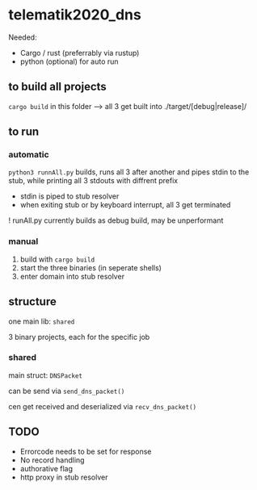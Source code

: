 # telematik2020_dns

Needed:
- Cargo / rust (preferrably via rustup)
- python (optional) for auto run

## to build all projects
`cargo build` in this folder --> all 3 get built into ./target/[debug|release]/

## to run

### automatic
`python3 runnAll.py` builds, runs all 3 after another and pipes stdin to the stub, while printing all 3 stdouts with diffrent prefix

- stdin is piped to stub resolver
- when exiting stub or by keyboard interrupt, all 3 get terminated

! runAll.py currently builds as debug build, may be unperformant

### manual
1. build with `cargo build`
2. start the three binaries (in seperate shells)
3. enter domain into stub resolver

## structure

one main lib: `shared`

3 binary projects, each for the specific job

### shared

main struct: `DNSPacket`

can be send via `send_dns_packet()`

cen get received and deserialized via `recv_dns_packet()`

## TODO

- Errorcode needs to be set for response
- No record handling
- authorative flag 
- http proxy in stub resolver